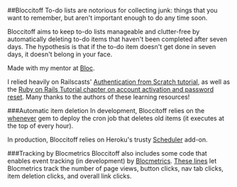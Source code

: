 ##Bloccitoff
To-do lists are notorious for collecting junk: things that you want to remember, but aren't important enough to do any time soon.

Bloccitoff aims to keep to-do lists manageable and clutter-free by automatically deleting to-do items that haven't been completed after seven days. The hypothesis is that if the to-do item doesn't get done in seven days, it doesn't belong in your face.

Made with my mentor at [Bloc](http://bloc.io).

I relied heavily on Railscasts' [Authentication from Scratch tutorial](http://railscasts.com/episodes/250-authentication-from-scratch), as well as the [Ruby on Rails Tutorial chapter on account activation and password reset](https://www.railstutorial.org/book/account_activation_password_reset). Many thanks to the authors of these learning resources!

###Automatic item deletion
In development, Bloccitoff relies on the [whenever](https://github.com/javan/whenever) gem to deploy the cron job that deletes old items (it executes at the top of every hour).

In production, Bloccitoff relies on Heroku's trusty [Scheduler](https://devcenter.heroku.com/articles/scheduler) add-on.

###Tracking by Blocmetrics
Bloccitoff also includes some code that enables event tracking (in development) by [Blocmetrics](https://github.com/eirinikos/blocmetrics). [These lines](https://github.com/eirinikos/bloccitoff/blob/master/app/views/layouts/application.html.erb#L18-L35) let Blocmetrics track the number of page views, button clicks, nav tab clicks, item deletion clicks, and overall link clicks.